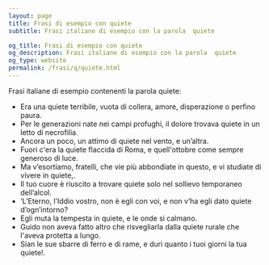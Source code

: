 ```yaml
---
layout: page
title: Frasi di esempio con quiete 
subtitle: Frasi italiane di esempio con la parola  quiete

og_title: Frasi di esempio con quiete 
og_description: Frasi italiane di esempio con la parola  quiete
og_type: website
permalink: /frasi/q/quiete.html
---
```


Frasi italiane di esempio contenenti la parola quiete:


- Era una quiete terribile, vuota di collera, amore, disperazione o perfino paura.
- Per le generazioni nate nei campi profughi, il dolore trovava quiete in un letto di necrofilia.
- Ancora un poco, un attimo di quiete nel vento, e un’altra.
- Fuori c'era la quiete flaccida di Roma, e quell'ottobre come sempre generoso di luce.
- Ma v’esortiamo, fratelli, che vie più abbondiate in questo, e vi studiate di vivere in quiete,.
- Il tuo cuore è riuscito a trovare quiete solo nel sollievo temporaneo dell’alcol.
- ‘L’Eterno, l’Iddio vostro, non è egli con voi, e non v’ha egli dato quiete d’ogn’intorno?
- Egli muta la tempesta in quiete, e le onde si calmano.
- Guido non aveva fatto altro che risvegliarla dalla quiete rurale che l'aveva protetta a lungo.
- Sian le sue sbarre di ferro e di rame, e duri quanto i tuoi giorni la tua quiete!.
